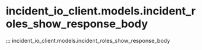 # incident_io_client.models.incident_roles_show_response_body

::: incident_io_client.models.incident_roles_show_response_body